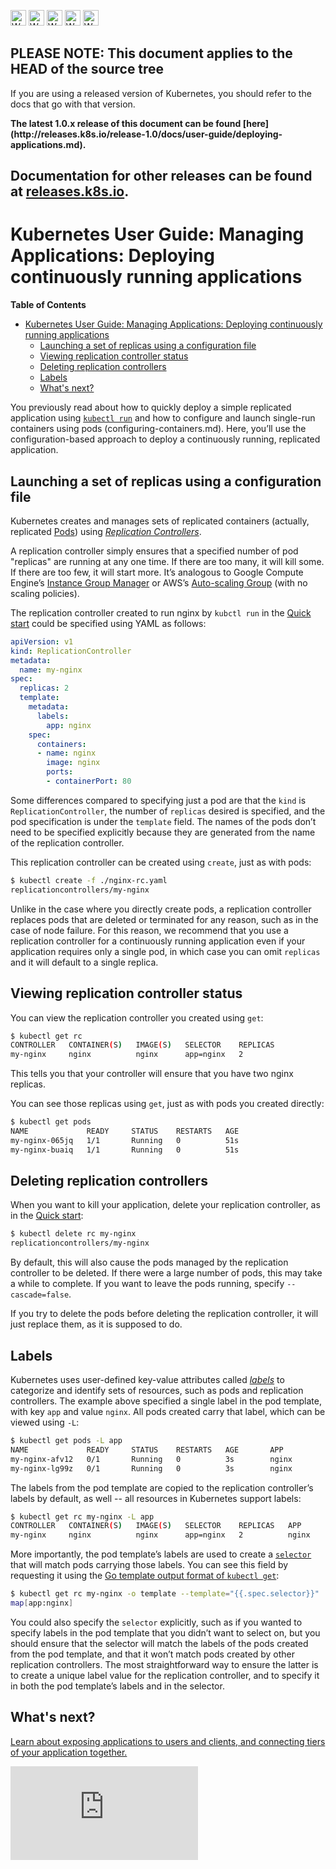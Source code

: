 <!-- BEGIN MUNGE: UNVERSIONED_WARNING -->

<!-- BEGIN STRIP_FOR_RELEASE -->

<img src="http://kubernetes.io/img/warning.png" alt="WARNING"
     width="25" height="25">
<img src="http://kubernetes.io/img/warning.png" alt="WARNING"
     width="25" height="25">
<img src="http://kubernetes.io/img/warning.png" alt="WARNING"
     width="25" height="25">
<img src="http://kubernetes.io/img/warning.png" alt="WARNING"
     width="25" height="25">
<img src="http://kubernetes.io/img/warning.png" alt="WARNING"
     width="25" height="25">

<h2>PLEASE NOTE: This document applies to the HEAD of the source tree</h2>

If you are using a released version of Kubernetes, you should
refer to the docs that go with that version.

<strong>
The latest 1.0.x release of this document can be found
[here](http://releases.k8s.io/release-1.0/docs/user-guide/deploying-applications.md).

Documentation for other releases can be found at
[releases.k8s.io](http://releases.k8s.io).
</strong>
--

<!-- END STRIP_FOR_RELEASE -->

<!-- END MUNGE: UNVERSIONED_WARNING -->
# Kubernetes User Guide: Managing Applications: Deploying continuously running applications

**Table of Contents**
<!-- BEGIN MUNGE: GENERATED_TOC -->

- [Kubernetes User Guide: Managing Applications: Deploying continuously running applications](#kubernetes-user-guide-managing-applications-deploying-continuously-running-applications)
  - [Launching a set of replicas using a configuration file](#launching-a-set-of-replicas-using-a-configuration-file)
  - [Viewing replication controller status](#viewing-replication-controller-status)
  - [Deleting replication controllers](#deleting-replication-controllers)
  - [Labels](#labels)
  - [What's next?](#whats-next)

<!-- END MUNGE: GENERATED_TOC -->

You previously read about how to quickly deploy a simple replicated application using [`kubectl run`](quick-start.md) and how to configure and launch single-run containers using pods (configuring-containers.md). Here, you’ll use the configuration-based approach to deploy a continuously running, replicated application.

## Launching a set of replicas using a configuration file

Kubernetes creates and manages sets of replicated containers (actually, replicated [Pods](pods.md)) using [*Replication Controllers*](replication-controller.md). 

A replication controller simply ensures that a specified number of pod "replicas" are running at any one time. If there are too many, it will kill some. If there are too few, it will start more. It’s analogous to Google Compute Engine’s [Instance Group Manager](https://cloud.google.com/compute/docs/instance-groups/manager/) or AWS’s [Auto-scaling Group](http://docs.aws.amazon.com/AutoScaling/latest/DeveloperGuide/AutoScalingGroup.html) (with no scaling policies).

The replication controller created to run nginx by `kubctl run` in the [Quick start](quick-start.md) could be specified using YAML as follows:

```yaml
apiVersion: v1
kind: ReplicationController
metadata:
  name: my-nginx
spec:
  replicas: 2
  template:
    metadata:
      labels:
        app: nginx
    spec:
      containers:
      - name: nginx
        image: nginx
        ports:
        - containerPort: 80
```

Some differences compared to specifying just a pod are that the `kind` is `ReplicationController`, the number of `replicas` desired is specified, and the pod specification is under the `template` field. The names of the pods don’t need to be specified explicitly because they are generated from the name of the replication controller.

This replication controller can be created using `create`, just as with pods:

```bash
$ kubectl create -f ./nginx-rc.yaml
replicationcontrollers/my-nginx
```

Unlike in the case where you directly create pods, a replication controller replaces pods that are deleted or terminated for any reason, such as in the case of node failure. For this reason, we recommend that you use a replication controller for a continuously running application even if your application requires only a single pod, in which case you can omit `replicas` and it will default to a single replica. 

## Viewing replication controller status

You can view the replication controller you created using `get`:

```bash
$ kubectl get rc
CONTROLLER   CONTAINER(S)   IMAGE(S)   SELECTOR    REPLICAS
my-nginx     nginx          nginx      app=nginx   2
```

This tells you that your controller will ensure that you have two nginx replicas.

You can see those replicas using `get`, just as with pods you created directly:

```bash
$ kubectl get pods
NAME             READY     STATUS    RESTARTS   AGE
my-nginx-065jq   1/1       Running   0          51s
my-nginx-buaiq   1/1       Running   0          51s
```

## Deleting replication controllers

When you want to kill your application, delete your replication controller, as in the [Quick start](quick-start.md):

```bash
$ kubectl delete rc my-nginx
replicationcontrollers/my-nginx
```

By default, this will also cause the pods managed by the replication controller to be deleted. If there were a large number of pods, this may take a while to complete. If you want to leave the pods running, specify `--cascade=false`.

If you try to delete the pods before deleting the replication controller, it will just replace them, as it is supposed to do.

## Labels

Kubernetes uses user-defined key-value attributes called [*labels*](labels.md) to categorize and identify sets of resources, such as pods and replication controllers. The example above specified a single label in the pod template, with key `app` and value `nginx`. All pods created carry that label, which can be viewed using `-L`:

```bash
$ kubectl get pods -L app
NAME             READY     STATUS    RESTARTS   AGE       APP
my-nginx-afv12   0/1       Running   0          3s        nginx
my-nginx-lg99z   0/1       Running   0          3s        nginx
```

The labels from the pod template are copied to the replication controller’s labels by default, as well -- all resources in Kubernetes support labels:

```bash
$ kubectl get rc my-nginx -L app
CONTROLLER   CONTAINER(S)   IMAGE(S)   SELECTOR    REPLICAS   APP
my-nginx     nginx          nginx      app=nginx   2          nginx
```

More importantly, the pod template’s labels are used to create a [`selector`](labels.md#label-selectors) that will match pods carrying those labels. You can see this field by requesting it using the [Go template output format of `kubectl get`](kubectl/kubectl_get.md):

```bash
$ kubectl get rc my-nginx -o template --template="{{.spec.selector}}"
map[app:nginx]
```

You could also specify the `selector` explicitly, such as if you wanted to specify labels in the pod template that you didn’t want to select on, but you should ensure that the selector will match the labels of the pods created from the pod template, and that it won’t match pods created by other replication controllers. The most straightforward way to ensure the latter is to create a unique label value for the replication controller, and to specify it in both the pod template’s labels and in the selector.

## What's next?

[Learn about exposing applications to users and clients, and connecting tiers of your application together.](connecting-applications.md)


<!-- BEGIN MUNGE: GENERATED_ANALYTICS -->
[![Analytics](https://kubernetes-site.appspot.com/UA-36037335-10/GitHub/docs/user-guide/deploying-applications.md?pixel)]()
<!-- END MUNGE: GENERATED_ANALYTICS -->
